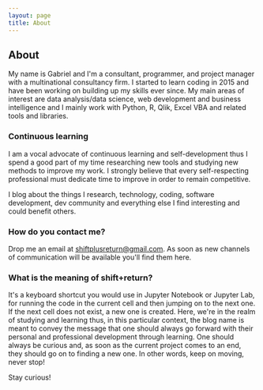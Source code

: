 ```yaml
---
layout: page
title: About 
---
```

## About

My name is Gabriel and I'm a consultant, programmer, and project manager with a multinational consultancy firm. I started to learn coding in 2015 and have been working on building up my skills ever since. My main areas of interest are data analysis/data science, web development and business intelligence and I mainly work with Python, R, Qlik, Excel VBA and related tools and libraries.   

### Continuous learning
I am a vocal advocate of continuous learning and self-development thus I spend a good part of my time researching new tools and studying new methods to improve my work. I strongly believe that every self-respecting professional must dedicate time to improve in order to remain competitive.      

I blog about the things I research, technology, coding, software development, dev community and everything else I find interesting and could benefit others.

### How do you contact me?
Drop me an email at [shiftplusreturn@gmail.com](mailto:shiftplusreturn@gmail.com). As soon as new channels of communication will be available you'll find them here.

### What is the meaning of shift+return?
It's a keyboard shortcut you would use in Jupyter Notebook or Jupyter Lab, for running the code in the current cell and then jumping on to the next one. If the next cell does not exist, a new one is created. Here, we're in the realm of studying and learning thus, in this particular context, the blog name is meant to convey the message that one should always go forward with their personal and professional development through learning. One should always be curious and, as soon as the current project comes to an end, they should go on to finding a new one. In other words, keep on moving, never stop!  

Stay curious!
